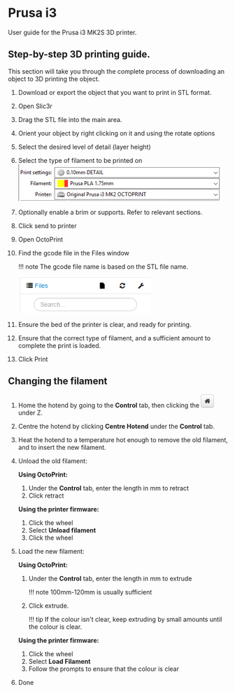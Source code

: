 # Prusa i3

User guide for the Prusa i3 MK2S 3D printer.

## Step-by-step 3D printing guide.
This section will take you through the complete process of downloading an object to 3D printing the object.

1. Download or export the object that you want to print in STL format.
2. Open Slic3r
3. Drag the STL file into the main area.
4. Orient your object by right clicking on it and using the rotate options
5. Select the desired level of detail (layer height)
6. Select the type of filament to be printed on
    ![Slic3r settings](images/silc3r-printsettings.png)
7. Optionally enable a brim or supports. Refer to relevant sections.
8. Click send to printer
9. Open OctoPrint
10. Find the gcode file in the Files window

    !!! note
        The gcode file name is based on the STL file name.


    ![OctoPrint files](images/octoprint-files.png)


11. Ensure the bed of the printer is clear, and ready for printing.
12. Ensure that the correct type of filament, and a sufficient amount to complete the print is loaded.
13. Click Print

## Changing the filament

1. Home the hotend by going to the **Control** tab, then clicking the ![home button](images/octoprint-homeicon.png) under Z.
2. Centre the hotend by clicking **Centre Hotend** under the **Control** tab.
3. Heat the hotend to a temperature hot enough to remove the old filament, and to insert the new filament.
4. Unload the old filament:

    **Using OctoPrint:**

    1. Under the **Control** tab, enter the length in mm to retract
    2. Click retract

    **Using the printer firmware:**

    1. Click the wheel
    2. Select **Unload filament**
    3. Click the wheel

5. Load the new filament:

    **Using OctoPrint:**

    1. Under the **Control** tab, enter the length in mm to extrude

        !!! note
            100mm-120mm is usually sufficient

    1. Click extrude.

        !!! tip
            If the colour isn't clear, keep extruding by small amounts until the colour is clear.

    **Using the printer firmware:**

    1. Click the wheel
    2. Select **Load Filament**
    3. Follow the prompts to ensure that the colour is clear

6. Done